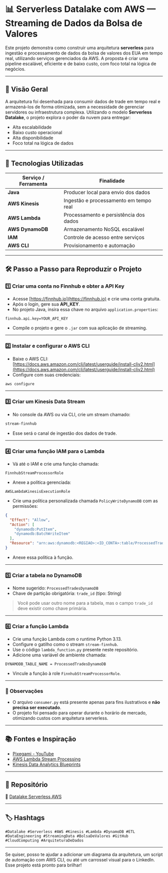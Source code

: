 # 📊 Serverless Datalake com AWS — Streaming de Dados da Bolsa de Valores

Este projeto demonstra como construir uma arquitetura **serverless** para ingestão e processamento de dados da bolsa de valores dos EUA em tempo real, utilizando serviços gerenciados da AWS. A proposta é criar uma pipeline escalável, eficiente e de baixo custo, com foco total na lógica de negócios.

---

## 🚀 Visão Geral

A arquitetura foi desenhada para consumir dados de trade em tempo real e armazená-los de forma otimizada, sem a necessidade de gerenciar servidores ou infraestrutura complexa. Utilizando o modelo **Serverless Datalake**, o projeto explora o poder da nuvem para entregar:

- Alta escalabilidade  
- Baixo custo operacional  
- Alta disponibilidade  
- Foco total na lógica de dados  

---

## 🧰 Tecnologias Utilizadas

| Serviço / Ferramenta | Finalidade |
|----------------------|------------|
| **Java**             | Producer local para envio dos dados |
| **AWS Kinesis**      | Ingestão e processamento em tempo real |
| **AWS Lambda**       | Processamento e persistência dos dados |
| **AWS DynamoDB**     | Armazenamento NoSQL escalável |
| **IAM**              | Controle de acesso entre serviços |
| **AWS CLI**          | Provisionamento e automação |

---

## 🛠️ Passo a Passo para Reproduzir o Projeto

### 1️⃣ Criar uma conta no Finnhub e obter a API Key

- Acesse [https://finnhub.io](https://finnhub.io) e crie uma conta gratuita.
- Após o login, gere sua **API_KEY**.
- No projeto Java, insira essa chave no arquivo `application.properties`:

```properties
finnhub.api.key=YOUR_API_KEY
```

- Compile o projeto e gere o `.jar` com sua aplicação de streaming.

---

### 2️⃣ Instalar e configurar o AWS CLI

- Baixe o AWS CLI: [https://docs.aws.amazon.com/cli/latest/userguide/install-cliv2.html](https://docs.aws.amazon.com/cli/latest/userguide/install-cliv2.html)
- Configure com suas credenciais:

```bash
aws configure
```

---

### 3️⃣ Criar um Kinesis Data Stream

- No console da AWS ou via CLI, crie um stream chamado:

```bash
stream-finnhub
```

- Esse será o canal de ingestão dos dados de trade.

---

### 4️⃣ Criar uma função IAM para o Lambda

- Vá até o IAM e crie uma função chamada:

```text
FinnhubStreamProcessorRole
```

- Anexe a política gerenciada:

```text
AWSLambdaKinesisExecutionRole
```

- Crie uma política personalizada chamada `PolicyWriteDynamoDB` com as permissões:

```json
{
  "Effect": "Allow",
  "Action": [
    "dynamodb:PutItem",
    "dynamodb:BatchWriteItem"
  ],
  "Resource": "arn:aws:dynamodb:<REGIAO>:<ID_CONTA>:table/ProcessedTradesDynamoDB"
}
```

- Anexe essa política à função.

---

### 5️⃣ Criar a tabela no DynamoDB

- Nome sugerido: `ProcessedTradesDynamoDB`
- Chave de partição obrigatória: `trade_id` (tipo: String)

> Você pode usar outro nome para a tabela, mas o campo `trade_id` deve existir como chave primária.

---

### 6️⃣ Criar a função Lambda

- Crie uma função Lambda com o runtime Python 3.13.
- Configure o gatilho como o stream `stream-finnhub`.
- Use o código `lambda_function.py` presente neste repositório.
- Adicione uma variável de ambiente chamada:

```text
DYNAMODB_TABLE_NAME = ProcessedTradesDynamoDB
```

- Vincule a função à role `FinnhubStreamProcessorRole`.

---

### 🧾 Observações

- O arquivo `consumer.py` está presente apenas para fins ilustrativos e **não precisa ser executado**.
- O projeto foi pensado para operar durante o horário de mercado, otimizando custos com arquitetura serverless.

---

## 📚 Fontes e Inspiração

- [Pixegami - YouTube](https://www.youtube.com/watch?v=CjVPMocEECM)  
- [AWS Lambda Stream Processing](https://github.com/aws-samples/lambda-refarch-streamprocessing)  
- [Kinesis Data Analytics Blueprints](https://github.com/aws-samples/amazon-kinesis-data-analytics-blueprints/tree/main/apps/java-datastream/kds-to-s3-datastream-java)

---

## 🔗 Repositório

📎 [Datalake Serverless AWS](https://github.com/VinicinCanedo/Datalake_Serverless_AWS)

---

## 🏷️ Hashtags

`#Datalake #Serverless #AWS #Kinesis #Lambda #DynamoDB #ETL #DataEngineering #StreamingData #BolsaDeValores #GitHub #CloudComputing #ArquiteturaDeDados`

---

Se quiser, posso te ajudar a adicionar um diagrama da arquitetura, um script de automação com AWS CLI, ou até um carrossel visual para o LinkedIn. Esse projeto está pronto para brilhar!
